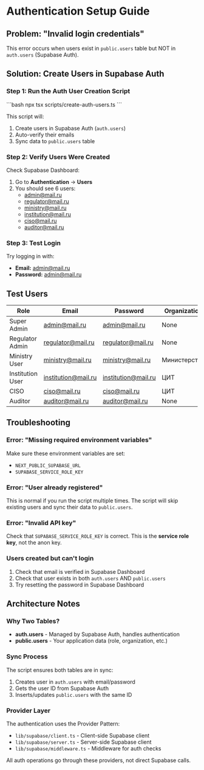 # Authentication Setup Guide

## Problem: "Invalid login credentials"

This error occurs when users exist in `public.users` table but NOT in `auth.users` (Supabase Auth).

## Solution: Create Users in Supabase Auth

### Step 1: Run the Auth User Creation Script

\`\`\`bash
npx tsx scripts/create-auth-users.ts
\`\`\`

This script will:
1. Create users in Supabase Auth (`auth.users`)
2. Auto-verify their emails
3. Sync data to `public.users` table

### Step 2: Verify Users Were Created

Check Supabase Dashboard:
1. Go to **Authentication** → **Users**
2. You should see 6 users:
   - admin@mail.ru
   - regulator@mail.ru
   - ministry@mail.ru
   - institution@mail.ru
   - ciso@mail.ru
   - auditor@mail.ru

### Step 3: Test Login

Try logging in with:
- **Email:** admin@mail.ru
- **Password:** admin@mail.ru

## Test Users

| Role | Email | Password | Organization |
|------|-------|----------|--------------|
| Super Admin | admin@mail.ru | admin@mail.ru | None |
| Regulator Admin | regulator@mail.ru | regulator@mail.ru | None |
| Ministry User | ministry@mail.ru | ministry@mail.ru | Министерство |
| Institution User | institution@mail.ru | institution@mail.ru | ЦИТ |
| CISO | ciso@mail.ru | ciso@mail.ru | ЦИТ |
| Auditor | auditor@mail.ru | auditor@mail.ru | None |

## Troubleshooting

### Error: "Missing required environment variables"

Make sure these environment variables are set:
- `NEXT_PUBLIC_SUPABASE_URL`
- `SUPABASE_SERVICE_ROLE_KEY`

### Error: "User already registered"

This is normal if you run the script multiple times. The script will skip existing users and sync their data to `public.users`.

### Error: "Invalid API key"

Check that `SUPABASE_SERVICE_ROLE_KEY` is correct. This is the **service role key**, not the anon key.

### Users created but can't login

1. Check that email is verified in Supabase Dashboard
2. Check that user exists in both `auth.users` AND `public.users`
3. Try resetting the password in Supabase Dashboard

## Architecture Notes

### Why Two Tables?

- **auth.users** - Managed by Supabase Auth, handles authentication
- **public.users** - Your application data (role, organization, etc.)

### Sync Process

The script ensures both tables are in sync:
1. Creates user in `auth.users` with email/password
2. Gets the user ID from Supabase Auth
3. Inserts/updates `public.users` with the same ID

### Provider Layer

The authentication uses the Provider Pattern:
- `lib/supabase/client.ts` - Client-side Supabase client
- `lib/supabase/server.ts` - Server-side Supabase client
- `lib/supabase/middleware.ts` - Middleware for auth checks

All auth operations go through these providers, not direct Supabase calls.
